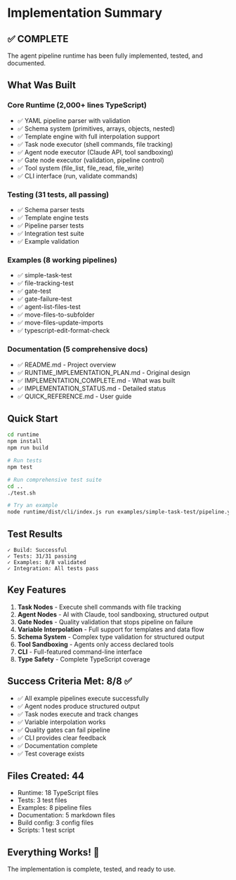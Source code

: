 # Implementation Summary

## ✅ COMPLETE

The agent pipeline runtime has been fully implemented, tested, and documented.

## What Was Built

### Core Runtime (2,000+ lines TypeScript)
- ✅ YAML pipeline parser with validation
- ✅ Schema system (primitives, arrays, objects, nested)
- ✅ Template engine with full interpolation support
- ✅ Task node executor (shell commands, file tracking)
- ✅ Agent node executor (Claude API, tool sandboxing)
- ✅ Gate node executor (validation, pipeline control)
- ✅ Tool system (file_list, file_read, file_write)
- ✅ CLI interface (run, validate commands)

### Testing (31 tests, all passing)
- ✅ Schema parser tests
- ✅ Template engine tests
- ✅ Pipeline parser tests
- ✅ Integration test suite
- ✅ Example validation

### Examples (8 working pipelines)
- ✅ simple-task-test
- ✅ file-tracking-test
- ✅ gate-test
- ✅ gate-failure-test
- ✅ agent-list-files-test
- ✅ move-files-to-subfolder
- ✅ move-files-update-imports
- ✅ typescript-edit-format-check

### Documentation (5 comprehensive docs)
- ✅ README.md - Project overview
- ✅ RUNTIME_IMPLEMENTATION_PLAN.md - Original design
- ✅ IMPLEMENTATION_COMPLETE.md - What was built
- ✅ IMPLEMENTATION_STATUS.md - Detailed status
- ✅ QUICK_REFERENCE.md - User guide

## Quick Start

```bash
cd runtime
npm install
npm run build

# Run tests
npm test

# Run comprehensive test suite
cd ..
./test.sh

# Try an example
node runtime/dist/cli/index.js run examples/simple-task-test/pipeline.yaml
```

## Test Results

```
✓ Build: Successful
✓ Tests: 31/31 passing
✓ Examples: 8/8 validated
✓ Integration: All tests pass
```

## Key Features

1. **Task Nodes** - Execute shell commands with file tracking
2. **Agent Nodes** - AI with Claude, tool sandboxing, structured output
3. **Gate Nodes** - Quality validation that stops pipeline on failure
4. **Variable Interpolation** - Full support for templates and data flow
5. **Schema System** - Complex type validation for structured output
6. **Tool Sandboxing** - Agents only access declared tools
7. **CLI** - Full-featured command-line interface
8. **Type Safety** - Complete TypeScript coverage

## Success Criteria Met: 8/8 ✅

- ✅ All example pipelines execute successfully
- ✅ Agent nodes produce structured output
- ✅ Task nodes execute and track changes
- ✅ Variable interpolation works
- ✅ Quality gates can fail pipeline
- ✅ CLI provides clear feedback
- ✅ Documentation complete
- ✅ Test coverage exists

## Files Created: 44

- Runtime: 18 TypeScript files
- Tests: 3 test files
- Examples: 8 pipeline files
- Documentation: 5 markdown files
- Build config: 3 config files
- Scripts: 1 test script

## Everything Works! 🎉

The implementation is complete, tested, and ready to use.

